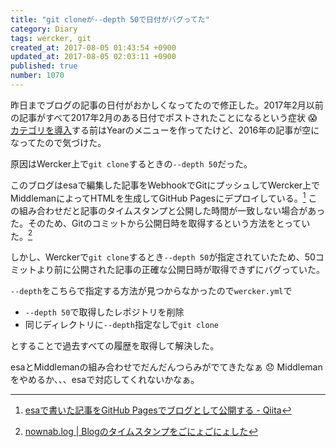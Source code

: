 ```yaml
---
title: "git cloneが--depth 50で日付がバグってた"
category: Diary
tags: wercker, git
created_at: 2017-08-05 01:43:54 +0900
updated_at: 2017-08-05 02:03:11 +0900
published: true
number: 1070
---
```


昨日までブログの記事の日付がおかしくなってたので修正した。2017年2月以前の記事がすべて2017年2月のある日付でポストされたことになるという症状 :scream:
[カテゴリを導入](https://blog.nownabe.com/2017/08/04/1069.html)する前はYearのメニューを作ってたけど、2016年の記事が空になってたので気づけた。

原因はWercker上で`git clone`するときの`--depth 50`だった。

このブログはesaで編集した記事をWebhookでGitにプッシュしてWercker上でMiddlemanによってHTMLを生成してGitHub Pagesにデプロイしている。[^1]
この組み合わせだと記事のタイムスタンプと公開した時間が一致しない場合があった。そのため、Gitのコミットから公開日時を取得するという方法をとっていた。[^2]

[^1]: [esaで書いた記事をGitHub Pagesでブログとして公開する - Qiita](http://qiita.com/nownabe/items/915c44f19d5806058419)
[^2]: [nownab.log | Blogのタイムスタンプをごにょごにょした](https://blog.nownabe.com/2017/03/12/639.html)

しかし、Werckerで`git clone`するとき`--depth 50`が指定されていたため、50コミットより前に公開された記事の正確な公開日時が取得できずにバグっていた。

`--depth`をこちらで指定する方法が見つからなかったので`wercker.yml`で

* `--depth 50`で取得したレポジトリを削除
* 同じディレクトリに`--depth`指定なしで`git clone`

とすることで過去すべての履歴を取得して解決した。

esaとMiddlemanの組み合わせでだんだんつらみがでてきたなぁ :disappointed: 
Middlemanをやめるか、、、esaで対応してくれないかなぁ。
